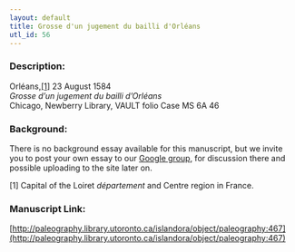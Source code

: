 ```yaml
---
layout: default
title: Grosse d'un jugement du bailli d'Orléans
utl_id: 56
---
```


### Description:

Orléans,<a id="_ftnref1">[[1]](#_ftn1)</a> 23 August 1584<br>
_Grosse d’un jugement du bailli d’Orléans_<br>
Chicago, Newberry Library, VAULT folio Case MS 6A 46

### Background:

There is no background essay available for this manuscript, but we invite you to post your own essay to our [Google group](https://paleography.library.utoronto.ca/content/group-work), for discussion there and possible uploading to the site later on.

<a id="_ftn1">[1]</a> Capital of the Loiret _département_ and Centre region in France. 

### Manuscript Link:

[http://paleography.library.utoronto.ca/islandora/object/paleography:467](http://paleography.library.utoronto.ca/islandora/object/paleography:467)
